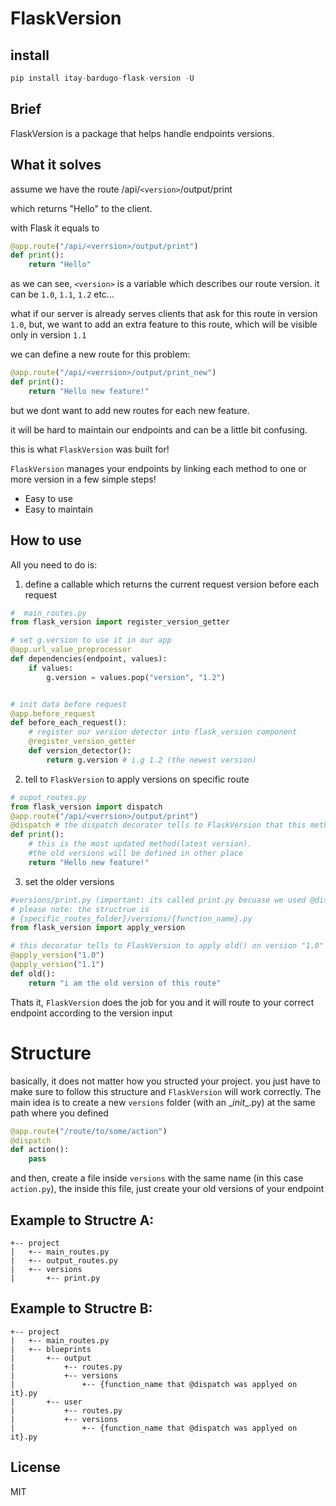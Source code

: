 # FlaskVersion

## install
```python
pip install itay-bardugo-flask-version -U
```

## Brief
FlaskVersion is a package that helps handle endpoints versions.

## What it solves
assume we have the route
/api/`<version>`/output/print

which returns "Hello" to the client.

with Flask it equals to
```python
@app.route("/api/<verrsion>/output/print")
def print():
    return "Hello"
```

as we can see, `<version>` is a variable which describes our route version.
it can be
`1.0`, `1.1`, `1.2` etc...

what if our server is already serves clients that ask for this route
in version `1.0`, but, we want to add an extra feature to this route, which will be visible only in version `1.1`

we can define a new route for this problem:
```python
@app.route("/api/<verrsion>/output/print_new")
def print():
    return "Hello new feature!"
```
but we dont want to add new routes for each new feature.

it will be hard to maintain our endpoints and can be a little bit confusing.

this is what `FlaskVersion` was built for!

`FlaskVersion` manages your endpoints by linking each method to one or more version in a few simple steps!
  - Easy to use
  - Easy to maintain

## How to use
All you need to do is:
1. define a callable which returns the current request version before each request

```python
#  main_routes.py
from flask_version import register_version_getter

# set g.version to use it in our app
@app.url_value_preprocessor
def dependencies(endpoint, values):
    if values:
        g.version = values.pop("version", "1.2")


# init data before request
@app.before_request
def before_each_request():
    # register our version detector into flask_version component
    @register_version_getter
    def version_detector():
        return g.version # i.g 1.2 (the newest version)
```
2. tell to `FlaskVersion` to apply versions on specific route
```python
# ouput_routes.py
from flask_version import dispatch
@app.route("/api/<verrsion>/output/print")
@dispatch # the dispatch decorator tells to FlaskVersion that this method supports older versions
def print():
    # this is the most updated method(latest version).
    #the old versions will be defined in other place
    return "Hello new feature!"
```
3. set the older versions
```python
#versions/print.py (important: its called print.py becuase we used @dispatch on print() function
# please note: the structrue is
# {specific_routes_folder}/versions/{function_name}.py
from flask_version import apply_version

# this decorator tells to FlaskVersion to apply old() on version "1.0" and "1.1"
@apply_version("1.0")
@apply_version("1.1")
def old():
    return "i am the old version of this route"

```
Thats it, `FlaskVersion` does the job for you and it will route to your
correct endpoint according to the version input

# Structure
basically, it does not matter how you structed your project.
you just have to make sure to follow this structure and `FlaskVersion` will work correctly.
The main idea is to create a new `versions` folder (with an \__init__.py) at the same path where you defined
```python
@app.route("/route/to/some/action")
@dispatch
def action():
    pass
```
and then, create a file inside `versions` with the same name (in this case `action.py`), the inside this file, just create your old versions of your endpoint

## Example to Structre A:
```
+-- project
|   +-- main_routes.py
|   +-- output_routes.py
|   +-- versions
|       +-- print.py

```
## Example to Structre B:
```
+-- project
|   +-- main_routes.py
|   +-- blueprints
|       +-- output
|           +-- routes.py
|           +-- versions
|               +-- {function_name that @dispatch was applyed on it}.py
|       +-- user
|           +-- routes.py
|           +-- versions
|               +-- {function_name that @dispatch was applyed on it}.py

```


License
----

MIT
